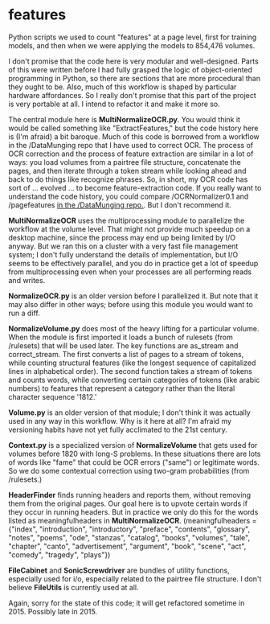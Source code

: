features
========

Python scripts we used to count "features" at a page level, first for training models, and then when we were applying the models to 854,476 volumes.

I don't promise that the code here is very modular and well-designed. Parts of this were written before I had fully grasped the logic of object-oriented programming in Python, so there are sections that are more procedural than they ought to be. Also, much of this workflow is shaped by particular hardware affordances. So I really don't promise that this part of the project is very portable at all. I intend to refactor it and make it more so.

The central module here is **MultiNormalizeOCR.py**. You would think it would be called something like "ExtractFeatures," but the code history here is (I'm afraid) a bit baroque. Much of this code is borrowed from a workflow in the /DataMunging repo that I have used to correct OCR. The process of OCR correction and the process of feature extraction are similar in a lot of ways: you load volumes from a pairtree file structure, concatenate the pages, and then iterate through a token stream while looking ahead and back to do things like recognize phrases. So, in short, my OCR code has sort of ... evolved ... to become feature-extraction code. If you really want to understand the code history, you could compare /OCRNormalizer0.1 and /pagefeatures [in the /DataMunging repo.](https://github.com/tedunderwood/DataMunging). But I don't recommend it.

**MultiNormalizeOCR** uses the multiprocessing module to parallelize the workflow at the volume level. That might not provide much speedup on a desktop machine, since the process may end up being limited by I/O anyway. But we ran this on a cluster with a very fast file management system; I don't fully understand the details of implementation, but I/O seems to be effectively parallel, and you do in practice get a lot of speedup from multiprocessing even when your processes are all performing reads and writes.

**NormalizeOCR.py** is an older version before I parallelized it. But note that it may also differ in other ways; before using this module you would want to run a diff.

**NormalizeVolume.py** does most of the heavy lifting for a particular volume. When the module is first imported it loads a bunch of rulesets (from /rulesets) that will be used later. The key functions are as_stream and correct_stream. The first converts a list of pages to a stream of tokens, while counting structural features (like the longest sequence of capitalized lines in alphabetical order). The second function takes a stream of tokens and counts words, while converting certain categories of tokens (like arabic numbers) to features that represent a category rather than the literal character sequence '1812.'

**Volume.py** is an older version of that module; I don't think it was actually used in any way in this workflow. Why is it here at all? I'm afraid my versioning habits have not yet fully acclimated to the 21st century.

**Context.py** is a specialized version of **NormalizeVolume** that gets used for volumes before 1820 with long-S problems. In these situations there are lots of words like "fame" that could be OCR errors ("same") or legitimate words. So we do some contextual correction using two-gram probabilities (from /rulesets.)

**HeaderFinder** finds running headers and reports them, without removing them from the original pages. Our goal here is to upvote certain words if they occur in running headers. But in practice we only do this for the words listed as meaningfulheaders in **MultiNormalizeOCR**. (meaningfulheaders = {"index", "introduction", "introductory", "preface", "contents", "glossary", "notes", "poems", "ode", "stanzas", "catalog", "books", "volumes", "tale", "chapter", "canto", "advertisement", "argument", "book", "scene", "act", "comedy", "tragedy", "plays"})

**FileCabinet** and **SonicScrewdriver** are bundles of utility functions, especially used for i/o, especially related to the pairtree file structure. I don't believe **FileUtils** is currently used at all.

Again, sorry for the state of this code; it will get refactored sometime in 2015. Possibly late in 2015.
